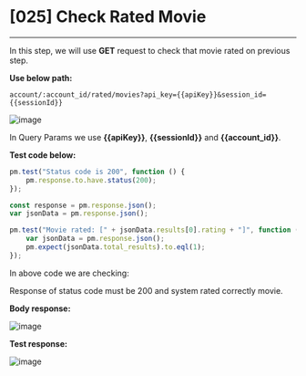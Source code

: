 # [025] Check Rated Movie
___

In this step, we will use __GET__ request to check that movie rated on previous step.

__Use below path:__
```
account/:account_id/rated/movies?api_key={{apiKey}}&session_id={{sessionId}}
```

![image](https://user-images.githubusercontent.com/122685448/231309179-6f43c177-0346-4347-8ead-1744f851df77.png)
 
In Query Params we use __{{apiKey}}__, __{{sessionId}}__ and __{{account_id}}__.

__Test code below:__
```js {.line-numbers}
pm.test("Status code is 200", function () {
    pm.response.to.have.status(200);
});

const response = pm.response.json();
var jsonData = pm.response.json();

pm.test("Movie rated: [" + jsonData.results[0].rating + "]", function () {
    var jsonData = pm.response.json();
    pm.expect(jsonData.total_results).to.eql(1);
});
```

In above code we are checking:

Response of status code must be 200 and system rated correctly movie.

__Body response:__

![image](https://user-images.githubusercontent.com/122685448/231309187-08ab2a88-a565-4725-9407-b4b6e7b81c4d.png)

__Test response:__

![image](https://user-images.githubusercontent.com/122685448/231309194-0f8265df-388f-41db-8b32-b45293681689.png)
 


